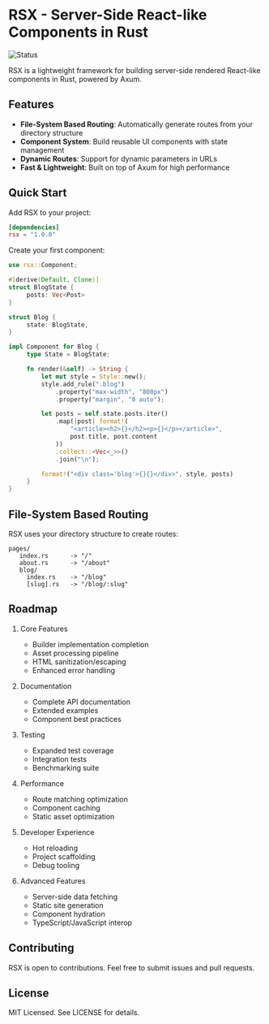 # RSX - Server-Side React-like Components in Rust

![Status](https://img.shields.io/badge/Status-Under%20Development-blue)

RSX is a lightweight framework for building server-side rendered React-like components in Rust, powered by Axum.
## Features

- **File-System Based Routing**: Automatically generate routes from your directory structure
- **Component System**: Build reusable UI components with state management
- **Dynamic Routes**: Support for dynamic parameters in URLs
- **Fast & Lightweight**: Built on top of Axum for high performance

## Quick Start

Add RSX to your project:
```toml
[dependencies]
rsx = "1.0.0"
```

Create your first component:
```rust
use rsx::Component;

#[derive(Default, Clone)]
struct BlogState {
     posts: Vec<Post>
}

struct Blog {
     state: BlogState,
}

impl Component for Blog {
     type State = BlogState;

     fn render(&self) -> String {
         let mut style = Style::new();
         style.add_rule(".blog")
             .property("max-width", "800px")
             .property("margin", "0 auto");

         let posts = self.state.posts.iter()
             .map(|post| format!(
                 "<article><h2>{}</h2><p>{}</p></article>",
                 post.title, post.content
             ))
             .collect::<Vec<_>>()
             .join("\n");

         format!("<div class='blog'>{}{}</div>", style, posts)
     }
}
```

## File-System Based Routing

RSX uses your directory structure to create routes:

```
pages/
   index.rs      -> "/"
   about.rs      -> "/about"
   blog/
     index.rs    -> "/blog"
     [slug].rs   -> "/blog/:slug"
```

## Roadmap

1. Core Features
    - Builder implementation completion
    - Asset processing pipeline
    - HTML sanitization/escaping
    - Enhanced error handling

2. Documentation
    - Complete API documentation
    - Extended examples
    - Component best practices

3. Testing
    - Expanded test coverage
    - Integration tests
    - Benchmarking suite

4. Performance
    - Route matching optimization
    - Component caching
    - Static asset optimization

5. Developer Experience
    - Hot reloading
    - Project scaffolding
    - Debug tooling

6. Advanced Features
    - Server-side data fetching
    - Static site generation
    - Component hydration
    - TypeScript/JavaScript interop

## Contributing

RSX is open to contributions. Feel free to submit issues and pull requests.

## License

MIT Licensed. See LICENSE for details.